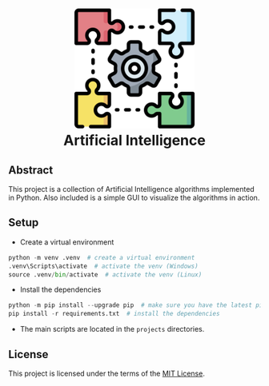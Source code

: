 <h1 align="center">
    <img src="resources/img/puzzle.png" alt="Digital Strategy" width="240">
    <div align="center">Artificial Intelligence</div>
</h1>

## Abstract

This project is a collection of Artificial Intelligence algorithms implemented in Python.
Also included is a simple GUI to visualize the algorithms in action.

## Setup

- Create a virtual environment
```python
python -m venv .venv  # create a virtual environment
.venv\Scripts\activate  # activate the venv (Windows)
source .venv/bin/activate  # activate the venv (Linux)
```
- Install the dependencies
```python
python -m pip install --upgrade pip  # make sure you have the latest pip installed
pip install -r requirements.txt  # install the dependencies
```

- The main scripts are located in the `projects` directories.

## License

This project is licensed under the terms of the [MIT License](LICENSE.md).
